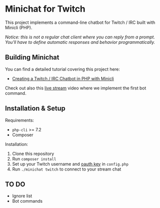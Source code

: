 # Minichat for Twitch

This project implements a command-line chatbot for Twitch / IRC built with Minicli (PHP).

_Notice: this is not a regular chat client where you can reply from a prompt. You'll have to define automatic responses and behavior programmatically._

## Building Minichat
You can find a detailed tutorial covering this project here:

- [Creating a Twitch / IRC Chatbot in PHP with Minicli](https://dev.to/erikaheidi/creating-a-twitch-irc-chatbot-in-php-with-minicli-45mo)

Check out also this [live stream](https://www.twitch.tv/videos/658252114) video where we implement the first bot command.

## Installation & Setup

Requirements:
- `php-cli` >= 7.2
- Composer

Installation:

1. Clone this repository
2. Run `composer install`
3. Set up your Twitch username and [oauth key](https://twitchapps.com/tmi/) in `config.php`
4. Run `./minichat twitch` to connect to your stream chat

## TO DO

- Ignore list
- Bot commands